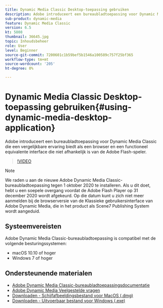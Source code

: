 ```yaml
---
title: Dynamic Media Classic Desktop-toepassing gebruiken
description: Adobe introduceert een bureaubladtoepassing voor Dynamic Media Classic-gebruikers die niet langer afhankelijk zijn van Adobe Flash-technologie in de browser.
sub-product: dynamic-media
feature: Dynamic Media Classic
version: 6.5
kt: 5808
thumbnail: 36645.jpg
topic: Inhoudsbeheer
role: User
level: Beginner
source-git-commit: 7200601c1b59bef5b1546a100589c757f25bf365
workflow-type: tm+mt
source-wordcount: '205'
ht-degree: 0%

---
```



# Dynamic Media Classic Desktop-toepassing gebruiken{#using-dynamic-media-desktop-application}

Adobe introduceert een bureaubladtoepassing voor Dynamic Media Classic die een vergelijkbare ervaring biedt als een browser en een functioneel equivalente interface die niet afhankelijk is van de Adobe Flash-speler.

>[!VIDEO](https://video.tv.adobe.com/v/36645/?quality=12)

>[!NOTE]
>
> We raden u aan de nieuwe Adobe Dynamic Media Classic-bureaubladtoepassing tegen 1 oktober 2020 te installeren. Als u dit doet, hebt u een soepele overgang voordat de Adobe Flash Player op 31 december 2020 wordt afgekeurd. Op die datum kunt u zich niet meer aanmelden bij de browserversie van de Klassieke gebruikersinterface van Adobe Dynamic Media, die in het product als Scene7 Publishing System wordt aangeduid.

## Systeemvereisten

Adobe Dynamic Media Classic-bureaubladtoepassing is compatibel met de volgende besturingssystemen:

* macOS 10.10 of hoger
* Windows 7 of hoger

## Ondersteunende materialen

* [Adobe Dynamic Media Classic-bureaubladtoepassingsdocumentatie](https://experienceleague.adobe.com/docs/dynamic-media-classic/using/intro/dynamic-media-classic-desktop-app.html)
* [Adobe Dynamic Media Veelgestelde vragen](https://experienceleague.adobe.com/docs/dynamic-media-classic/using/new-ui-2020.html)
* [Downloaden - Schijfafbeeldingsbestand voor MacOS (.dmg)](http://download.macromedia.com/dynamic-media-classic/20.20.1/adobe-dynamic-media-classic-20.20.1.dmg)
* [Downloaden - Uitvoerbaar bestand voor Windows (.exe)](http://download.macromedia.com/dynamic-media-classic/20.20.1/adobe-dynamic-media-classic-20.20.1.exe)

